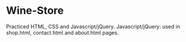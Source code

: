 # Wine-Store
Practiced HTML, CSS and Javascript/jQuery.
Javascript/jQuery: used in shop.html, contact.html and about.html pages.
